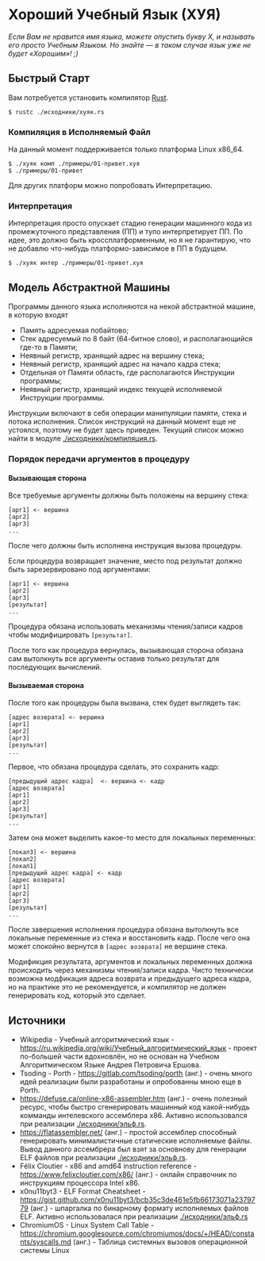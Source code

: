 # Хороший Учебный Язык (ХУЯ)

*Если Вам не нравится имя языка, можете опустить букву Х, и называть его просто Учебным Языком. Но знайте — в таком случае язык уже не будет «Хорошим»! ;)*

## Быстрый Старт

Вам потребуется установить компилятор [Rust](https://www.rust-lang.org/).

```console
$ rustc ./исходники/хуяк.rs
```

### Компиляция в Исполняемый Файл

На данный момент поддерживается только платформа Linux x86_64.

```console
$ ./хуяк комп ./примеры/01-привет.хуя
$ ./примеры/01-привет
```

Для других платформ можно попробовать Интерпретацию.

### Интерпретация

Интерпретация просто опускает стадию генерации машинного кода из промежуточного представления (ПП) и тупо интерпретирует ПП. По идее, это должно быть кроссплатформенным, но я не гарантирую, что не добавлю что-нибудь платформо-зависимое в ПП в будущем.

```console
$ ./хуяк интер ./примеры/01-привет.хуя
```

## Модель Абстрактной Машины

Программы данного языка исполняются на некой абстрактной машине, в которую входят

- Память адресуемая побайтово;
- Стек адресуемый по 8 байт (64-битное слово), и располагающийся где-то в Памяти;
- Неявный регистр, хранящий адрес на вершину стека;
- Неявный регистр, хранящий адрес на начало кадра стека;
- Отдельная от Памяти область, где располагаются Инструкции программы;
- Неявный регистр, хранящий индекс текущей исполняемой Инструкции программы.

Инструкции включают в себя операции манипуляции памяти, стека и потока исполнения. Список инструкций на данный момент еще не устоялся, поэтому не будет здесь приведен. Текущий список можно найти в модуле [./исходники/компиляция.rs](./исходники/компилятор.rs).

### Порядок передачи аргументов в процедуру

#### Вызывающая сторона

Все требуемые аргументы должны быть положены на вершину стека:

```
[арг1] <- вершина
[арг2]
[арг3]
...
```

После чего должны быть исполнена инструкция вызова процедуры.

Если процедура возвращает значение, место под результат должно быть зарезервировано под аргументами:

```
[арг1] <- вершина
[арг2]
[арг3]
[результат]
...
```

Процедура обязана использовать механизмы чтения/записи кадров чтобы модифицировать `[результат]`.

После того как процедура вернулась, вызывающая сторона обязана сам вытолкнуть все аргументы оставив только результат для последующих вычислений.

#### Вызываемая сторона

После того как процедуры была вызвана, стек будет выглядеть так:

```
[адрес возврата] <- вершина
[арг1]
[арг2]
[арг3]
[результат]
...
```

Первое, что обязана процедура сделать, это сохранить кадр:

```
[предыдущий адрес кадра]  <- вершина <- кадр
[адрес возврата]
[арг1]
[арг2]
[арг3]
[результат]
...
```

Затем она может выделить какое-то место для локальных переменных:

```
[локал3] <- вершина
[локал2]
[локал1]
[предыдущий адрес кадра] <- кадр
[адрес возврата]
[арг1]
[арг2]
[арг3]
[результат]
...
```

После завершения исполнения процедура обязана вытолкнуть все локальные переменные из стека и восстановить кадр. После чего она может спокойно вернутся в `[адрес возврата]` не вершине стека.

Модификция результата, аргументов и локальных переменных должна происходить через механизмы чтения/записи кадра. Чисто технически возможна модфикация адреса возврата и предыдущего адреса кадра, но на практике это не рекомендуется, и компилятор не должен генерировать код, который это сделает.

## Источники

- Wikipedia - Учебный алгоритмический язык - https://ru.wikipedia.org/wiki/Учебный_алгоритмический_язык - проект по-большей части вдохновлён, но не основан на Учебном Алгоритмическом Языке Андрея Петровича Ершова.
- Tsoding - Porth - https://gitlab.com/tsoding/porth (анг.) - очень много идей реализации были разработаны и опробованны мною еще в Porth.
- https://defuse.ca/online-x86-assembler.htm (анг.) - очень полезный ресурс, чтобы быстро сгенерировать машинный код какой-нибудь комманды интелевского ассемблера x86. Активно использовался при реализации [./исходники/эльф.rs](./исходники/эльф.rs).
- https://flatassembler.net/ (анг.) - простой ассемблер способный генерировать минималистичные статические исполняемые файлы. Вывод данного ассембрера был взят за основнову для генерации ELF файлов при реализации [./исходники/эльф.rs](./исходники/эльф.rs).
- Félix Cloutier - x86 and amd64 instruction reference - https://www.felixcloutier.com/x86/ (анг.) - онлайн справочник по инструкциям процессора Intel x86.
- x0nu11byt3 - ELF Format Cheatsheet - https://gist.github.com/x0nu11byt3/bcb35c3de461e5fb66173071a2379779 (анг.) - шпаргалка по бинарному формату исполняемых файлов ELF. Активно использовалася при реализации [./исходники/эльф.rs](./исходники/эльф.rs)
- ChromiumOS - Linux System Call Table - https://chromium.googlesource.com/chromiumos/docs/+/HEAD/constants/syscalls.md (анг.) - Таблица системных вызовов операционной системы Linux
